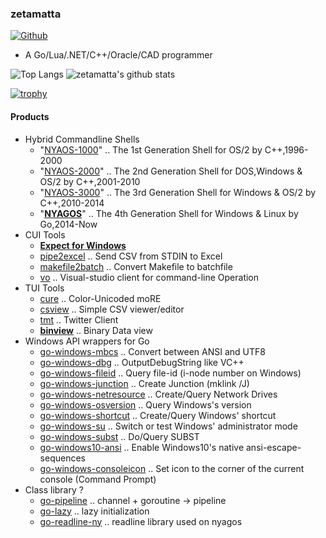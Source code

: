 ### zetamatta

[![Github](https://img.shields.io/github/followers/zetamatta?label=Follow&style=social)](https://github.com/zetamatta)

- A Go/Lua/.NET/C++/Oracle/CAD programmer

![Top Langs](https://github-readme-stats.vercel.app/api/top-langs/?username=zetamatta&hide=html)
![zetamatta's github stats](https://github-readme-stats.vercel.app/api?username=zetamatta&show_icons=true&count_private=true&line_height=40)

[![trophy](https://github-profile-trophy.vercel.app/?username=zetamatta&column=7)](https://github.com/zetamatta/github-profile-trophy)

#### Products

- Hybrid Commandline Shells
    - "[NYAOS-1000](https://github.com/zetamatta/nyaos1000)" .. The 1st Generation Shell for OS/2 by C++,1996-2000
    - "[NYAOS-2000](https://github.com/zetamatta/nyaos2000)" .. The 2nd Generation Shell for DOS,Windows &amp; OS/2 by C++,2001-2010
    - "[NYAOS-3000](https://github.com/zetamatta/nyaos3000)" .. The 3rd Generation Shell for Windows &amp; OS/2 by C++,2010-2014
    - "[**NYAGOS**](https://github.com/zetamatta/nyagos/)" .. The 4th Generation Shell for Windows &amp; Linux by Go,2014-Now
- CUI Tools
    - [**Expect for Windows**](https://github.com/zetamatta/expect)
    - [pipe2excel](https://github.com/zetamatta/pipe2excel)
        .. Send CSV from STDIN to Excel
    - [makefile2batch](https://github.com/zetamatta/makefile2batch)
        .. Convert Makefile to batchfile
    - [vo](https://github.com/zetamatta/vo)
        .. Visual-studio client for command-line Operation
- TUI Tools
    - [cure](https://github.com/zetamatta/cure)
        .. Color-Unicoded moRE
    - [csview](https://github.com/zetamatta/csview)
        .. Simple CSV viewer/editor
    - [tmt](https://github.com/zetamatta/tmt)
        .. Twitter Client
    - [**binview**](https://github.com/zetamatta/binview)
        .. Binary Data view
- Windows API wrappers for Go
    - [go-windows-mbcs](https://github.com/zetamatta/go-windows-mbcs)
        .. Convert between ANSI and UTF8
    - [go-windows-dbg](https://github.com/zetamatta/go-windows-dbg)
        .. OutputDebugString like VC++
    - [go-windows-fileid](https://github.com/zetamatta/go-windows-fileid)
        .. Query file-id (i-node number on Windows)
    - [go-windows-junction](https://github.com/zetamatta/go-windows-junction)
        .. Create Junction (mklink /J)
    - [go-windows-netresource](https://github.com/zetamatta/go-windows-netresource)
        .. Create/Query Network Drives
    - [go-windows-osversion](https://github.com/zetamatta/go-windows-osversion)
        .. Query Windows's version
    - [go-windows-shortcut](https://github.com/zetamatta/go-windows-shortcut)
        .. Create/Query Windows' shortcut
    - [go-windows-su](https://github.com/zetamatta/go-windows-su)
        .. Switch or test Windows' administrator mode
    - [go-windows-subst](https://github.com/zetamatta/go-windows-subst)
        .. Do/Query SUBST
    - [go-windows10-ansi](https://github.com/zetamatta/go-windows10-ansi)
        .. Enable Windows10's native ansi-escape-sequences
    - [go-windows-consoleicon](https://github.com/zetamatta/go-windows-consoleicon)
        .. Set icon to the corner of the current console (Command Prompt)
- Class library ?
    - [go-pipeline](https://github.com/zetamatta/go-pipeline)
        .. channel + goroutine -> pipeline
    - [go-lazy](https://github.com/zetamatta/go-lazy)
        .. lazy initialization
    - [go-readline-ny](https://github.com/zetamatta/go-readline-ny)
        .. readline library used on nyagos
